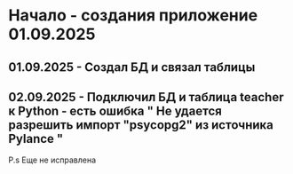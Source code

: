 # Начало - создания приложение 01.09.2025 

## 01.09.2025 - Создал БД и связал таблицы

## 02.09.2025 - Подключил БД и таблица teacher к Python - есть ошибка " Не удается разрешить импорт "psycopg2" из источника Pylance " 

P.s Еще не исправлена
